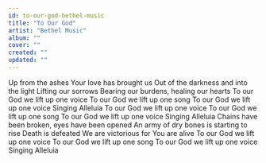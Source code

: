 ```yaml
---
id: to-our-god-bethel-music
title: "To Our God"
artist: "Bethel Music"
album: ""
cover: ""
created: ""
updated: ""
---
```


Up from the ashes Your love has brought us
Out of the darkness and into the light
Lifting our sorrows
Bearing our burdens, healing our hearts
To our God we lift up one voice
To our God we lift up one song
To our God we lift up one voice
Singing Alleluia
To our God we lift up one voice
To our God we lift up one song
To our God we lift up one voice
Singing Alleluia
Chains have been broken, eyes have been opened
An army of dry bones is starting to rise
Death is defeated
We are victorious for You are alive
To our God we lift up one voice
To our God we lift up one song
To our God we lift up one voice
Singing Alleluia